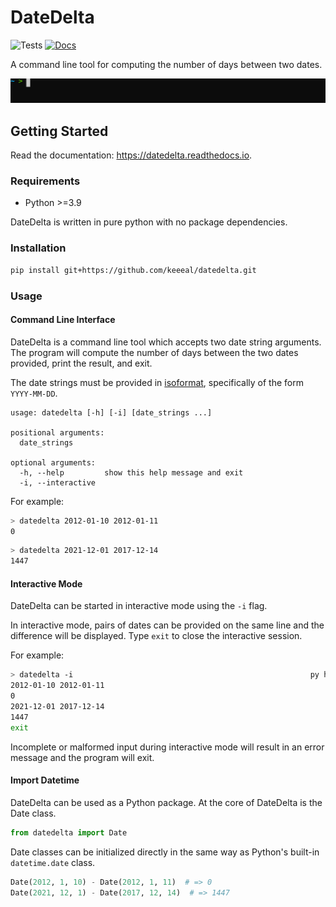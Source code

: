 # DateDelta

![Tests](https://github.com/keeeal/datedelta/actions/workflows/tests.yml/badge.svg)
[![Docs](https://readthedocs.org/projects/datedelta/badge/?version=latest)](https://datedelta.readthedocs.io/en/latest/?badge=latest)

A command line tool for computing the number of days between two dates.

![alt text](docs/assets/termtosvg.svg)

## Getting Started

Read the documentation: https://datedelta.readthedocs.io.

### Requirements

- Python >=3.9

DateDelta is written in pure python with no package dependencies.

### Installation

```sh
pip install git+https://github.com/keeeal/datedelta.git
```

### Usage

#### Command Line Interface

DateDelta is a command line tool which accepts two date string arguments. The
program will compute the number of days between the two dates provided, print
the result, and exit.

The date strings must be provided in
[isoformat](https://en.wikipedia.org/wiki/ISO_8601#Dates), specifically of the form `YYYY-MM-DD`.

```
usage: datedelta [-h] [-i] [date_strings ...]

positional arguments:
  date_strings

optional arguments:
  -h, --help         show this help message and exit
  -i, --interactive
```

For example:

```sh
> datedelta 2012-01-10 2012-01-11
0
```

```sh
> datedelta 2021-12-01 2017-12-14
1447
```

#### Interactive Mode

DateDelta can be started in interactive mode using the `-i` flag.

In interactive mode, pairs of dates can be provided on the same line and the
difference will be displayed. Type `exit` to close the interactive session.

For example:

```sh
> datedelta -i                                                     py hai
2012-01-10 2012-01-11
0
2021-12-01 2017-12-14
1447
exit
```

Incomplete or malformed input during interactive mode will result in an error
message and the program will exit.

#### Import Datetime

DateDelta can be used as a Python package. At the core of DateDelta is the Date
class.

```python
from datedelta import Date
```

Date classes can be initialized directly in the same way as Python's built-in
`datetime.date` class.

```python
Date(2012, 1, 10) - Date(2012, 1, 11)  # => 0
Date(2021, 12, 1) - Date(2017, 12, 14)  # => 1447
```
